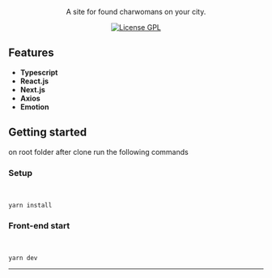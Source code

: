 <p align="center">A site for found charwomans on your city. </p>

<p align="center">
  <a href="https://opensource.org/licenses/GPL-3.0">
    <img src="https://img.shields.io/github/license/rafaeldellaquila/podcastr-web?style=flat-square" alt="License GPL">
  </a>
</p>

[//]: #

## Features

[//]: #

- **Typescript**
- **React.js**
- **Next.js**
- **Axios**
- **Emotion**

## Getting started

on root folder after clone run the following commands

### Setup

  <br/>

```
yarn install
```

### Front-end start

 <br/>

```
yarn dev
```

---
